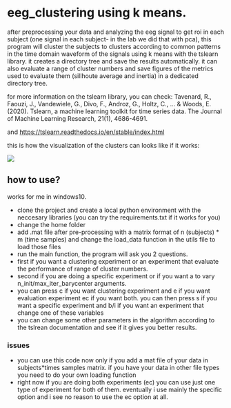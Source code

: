 # eeg_clustering using k means.

after preprocessing your data and analyzing the eeg signal to get roi in each subject (one signal in each subject- in the lab we did that with pca),
this program will cluster the subjects to clusters according to common patterns in the time domain waveform of the signals using k means with the tslearn library. it creates a directory tree and save the results automatically. it can also evaluate a range of cluster numbers and save figures of the metrics used to evaluate them (sillhoute average and inertia) in a dedicated directory tree.

for more information on the tslearn library, you can check: Tavenard, R., Faouzi, J., Vandewiele, G., Divo, F., Androz, G., Holtz, C., ... & Woods, E. (2020). Tslearn, a machine learning toolkit for time series data. The Journal of Machine Learning Research, 21(1), 4686-4691.

and https://tslearn.readthedocs.io/en/stable/index.html

this is how the visualization of the clusters can looks like if it works:

<img src="https://github.com/amotz1/eeg_clustering/blob/master/clusters_results.png">

## how to use?

works for me in windows10.

* clone the project and create a local python environment with the neccesary libraries (you can try the requirements.txt if it works for you)
* change the home folder
* add .mat file after pre-processing with a matrix format of n (subjects) * m (time samples) and change the load_data function in the utils file to load those files
* run the main function, the program will ask you 2 questions. 
* first if you want a clustering experiment or an experiment that evaluate the performance of range of cluster numbers. 
* second if you are doing a specific experiment or if you want a to vary n_init/max_iter_barycenter arguments. 
* you can press c if you want clustering experiment and e if you want evaluation experiment ec if you want both. you can then press s if you want a specific experiment and b/i if you want an experiment that change one of these variables 
* you can change some other parameters in the algorithm according to the tslrean documentation and see if it gives you better results. 

### issues
* you can use this code now only if you add a mat file of your data in subjects*times samples matrix. if you have your data in other file types you need to do your own loading function
* right now if you are doing both experiments (ec) you can use just one type of experiment for both of them. eventually i use mainly the specific option and i see no reason to use the ec option at all.


